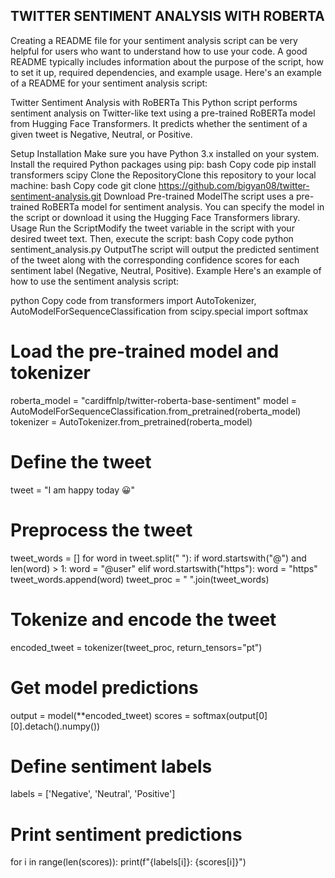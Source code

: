 ## TWITTER SENTIMENT ANALYSIS WITH ROBERTA
Creating a README file for your sentiment analysis script can be very helpful for users who want to understand how to use your code. A good README typically includes information about the purpose of the script, how to set it up, required dependencies, and example usage. Here's an example of a README for your sentiment analysis script:

Twitter Sentiment Analysis with RoBERTa
This Python script performs sentiment analysis on Twitter-like text using a pre-trained RoBERTa model from Hugging Face Transformers. It predicts whether the sentiment of a given tweet is Negative, Neutral, or Positive.

Setup
Installation
Make sure you have Python 3.x installed on your system.
Install the required Python packages using pip:
bash
Copy code
pip install transformers scipy
Clone the RepositoryClone this repository to your local machine:
bash
Copy code
git clone https://github.com/bigyan08/twitter-sentiment-analysis.git
Download Pre-trained ModelThe script uses a pre-trained RoBERTa model for sentiment analysis. You can specify the model in the script or download it using the Hugging Face Transformers library.
Usage
Run the ScriptModify the tweet variable in the script with your desired tweet text. Then, execute the script:
bash
Copy code
python sentiment_analysis.py
OutputThe script will output the predicted sentiment of the tweet along with the corresponding confidence scores for each sentiment label (Negative, Neutral, Positive).
Example
Here's an example of how to use the sentiment analysis script:

python
Copy code
from transformers import AutoTokenizer, AutoModelForSequenceClassification
from scipy.special import softmax

# Load the pre-trained model and tokenizer
roberta_model = "cardiffnlp/twitter-roberta-base-sentiment"
model = AutoModelForSequenceClassification.from_pretrained(roberta_model)
tokenizer = AutoTokenizer.from_pretrained(roberta_model)

# Define the tweet
tweet = "I am happy today 😀"

# Preprocess the tweet
tweet_words = []
for word in tweet.split(" "):
    if word.startswith("@") and len(word) > 1:
        word = "@user"
    elif word.startswith("https"):
        word = "https"
    tweet_words.append(word)
tweet_proc = " ".join(tweet_words)

# Tokenize and encode the tweet
encoded_tweet = tokenizer(tweet_proc, return_tensors="pt")

# Get model predictions
output = model(**encoded_tweet)
scores = softmax(output[0][0].detach().numpy())

# Define sentiment labels
labels = ['Negative', 'Neutral', 'Positive']

# Print sentiment predictions
for i in range(len(scores)):
    print(f"{labels[i]}: {scores[i]}")
